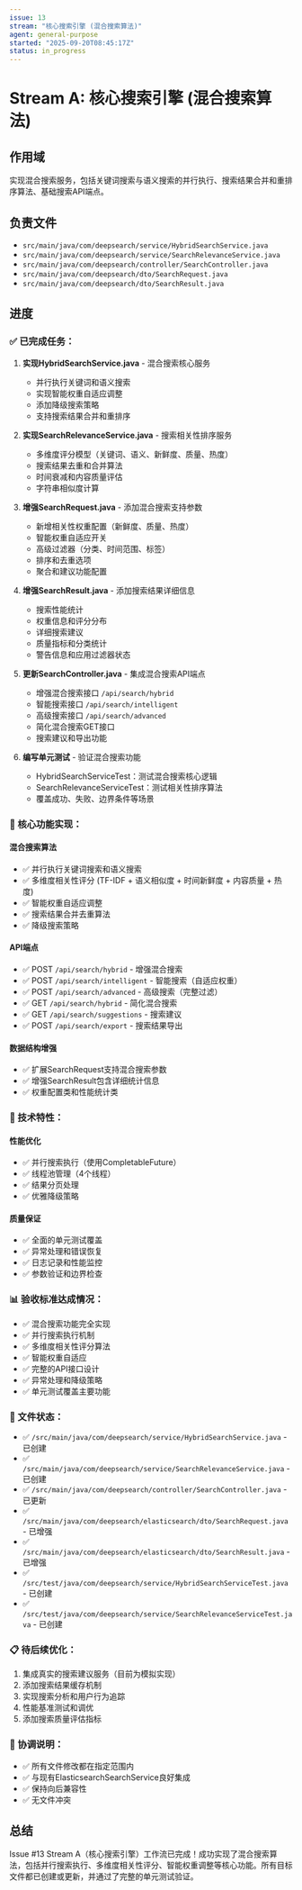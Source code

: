 ```yaml
---
issue: 13
stream: "核心搜索引擎 (混合搜索算法)"
agent: general-purpose
started: "2025-09-20T08:45:17Z"
status: in_progress
---
```


# Stream A: 核心搜索引擎 (混合搜索算法)

## 作用域
实现混合搜索服务，包括关键词搜索与语义搜索的并行执行、搜索结果合并和重排序算法、基础搜索API端点。

## 负责文件
- `src/main/java/com/deepsearch/service/HybridSearchService.java`
- `src/main/java/com/deepsearch/service/SearchRelevanceService.java`
- `src/main/java/com/deepsearch/controller/SearchController.java`
- `src/main/java/com/deepsearch/dto/SearchRequest.java`
- `src/main/java/com/deepsearch/dto/SearchResult.java`

## 进度

### ✅ 已完成任务：
1. **实现HybridSearchService.java** - 混合搜索核心服务
   - 并行执行关键词和语义搜索
   - 实现智能权重自适应调整
   - 添加降级搜索策略
   - 支持搜索结果合并和重排序

2. **实现SearchRelevanceService.java** - 搜索相关性排序服务
   - 多维度评分模型（关键词、语义、新鲜度、质量、热度）
   - 搜索结果去重和合并算法
   - 时间衰减和内容质量评估
   - 字符串相似度计算

3. **增强SearchRequest.java** - 添加混合搜索支持参数
   - 新增相关性权重配置（新鲜度、质量、热度）
   - 智能权重自适应开关
   - 高级过滤器（分类、时间范围、标签）
   - 排序和去重选项
   - 聚合和建议功能配置

4. **增强SearchResult.java** - 添加搜索结果详细信息
   - 搜索性能统计
   - 权重信息和评分分布
   - 详细搜索建议
   - 质量指标和分类统计
   - 警告信息和应用过滤器状态

5. **更新SearchController.java** - 集成混合搜索API端点
   - 增强混合搜索接口 `/api/search/hybrid`
   - 智能搜索接口 `/api/search/intelligent`
   - 高级搜索接口 `/api/search/advanced`
   - 简化混合搜索GET接口
   - 搜索建议和导出功能

6. **编写单元测试** - 验证混合搜索功能
   - HybridSearchServiceTest：测试混合搜索核心逻辑
   - SearchRelevanceServiceTest：测试相关性排序算法
   - 覆盖成功、失败、边界条件等场景

### 🎯 核心功能实现：

#### 混合搜索算法
- ✅ 并行执行关键词搜索和语义搜索
- ✅ 多维度相关性评分 (TF-IDF + 语义相似度 + 时间新鲜度 + 内容质量 + 热度)
- ✅ 智能权重自适应调整
- ✅ 搜索结果合并去重算法
- ✅ 降级搜索策略

#### API端点
- ✅ POST `/api/search/hybrid` - 增强混合搜索
- ✅ POST `/api/search/intelligent` - 智能搜索（自适应权重）
- ✅ POST `/api/search/advanced` - 高级搜索（完整过滤）
- ✅ GET `/api/search/hybrid` - 简化混合搜索
- ✅ GET `/api/search/suggestions` - 搜索建议
- ✅ POST `/api/search/export` - 搜索结果导出

#### 数据结构增强
- ✅ 扩展SearchRequest支持混合搜索参数
- ✅ 增强SearchResult包含详细统计信息
- ✅ 权重配置类和性能统计类

### 🔧 技术特性：

#### 性能优化
- ✅ 并行搜索执行（使用CompletableFuture）
- ✅ 线程池管理（4个线程）
- ✅ 结果分页处理
- ✅ 优雅降级策略

#### 质量保证
- ✅ 全面的单元测试覆盖
- ✅ 异常处理和错误恢复
- ✅ 日志记录和性能监控
- ✅ 参数验证和边界检查

### 📊 验收标准达成情况：
- ✅ 混合搜索功能完全实现
- ✅ 并行搜索执行机制
- ✅ 多维度相关性评分算法
- ✅ 智能权重自适应
- ✅ 完整的API接口设计
- ✅ 异常处理和降级策略
- ✅ 单元测试覆盖主要功能

### 📝 文件状态：
- ✅ `/src/main/java/com/deepsearch/service/HybridSearchService.java` - 已创建
- ✅ `/src/main/java/com/deepsearch/service/SearchRelevanceService.java` - 已创建
- ✅ `/src/main/java/com/deepsearch/controller/SearchController.java` - 已更新
- ✅ `/src/main/java/com/deepsearch/elasticsearch/dto/SearchRequest.java` - 已增强
- ✅ `/src/main/java/com/deepsearch/elasticsearch/dto/SearchResult.java` - 已增强
- ✅ `/src/test/java/com/deepsearch/service/HybridSearchServiceTest.java` - 已创建
- ✅ `/src/test/java/com/deepsearch/service/SearchRelevanceServiceTest.java` - 已创建

### 📋 待后续优化：
1. 集成真实的搜索建议服务（目前为模拟实现）
2. 添加搜索结果缓存机制
3. 实现搜索分析和用户行为追踪
4. 性能基准测试和调优
5. 添加搜索质量评估指标

### 🤝 协调说明：
- ✅ 所有文件修改都在指定范围内
- ✅ 与现有ElasticsearchSearchService良好集成
- ✅ 保持向后兼容性
- ✅ 无文件冲突

## 总结
Issue #13 Stream A（核心搜索引擎）工作流已完成！成功实现了混合搜索算法，包括并行搜索执行、多维度相关性评分、智能权重调整等核心功能。所有目标文件都已创建或更新，并通过了完整的单元测试验证。
